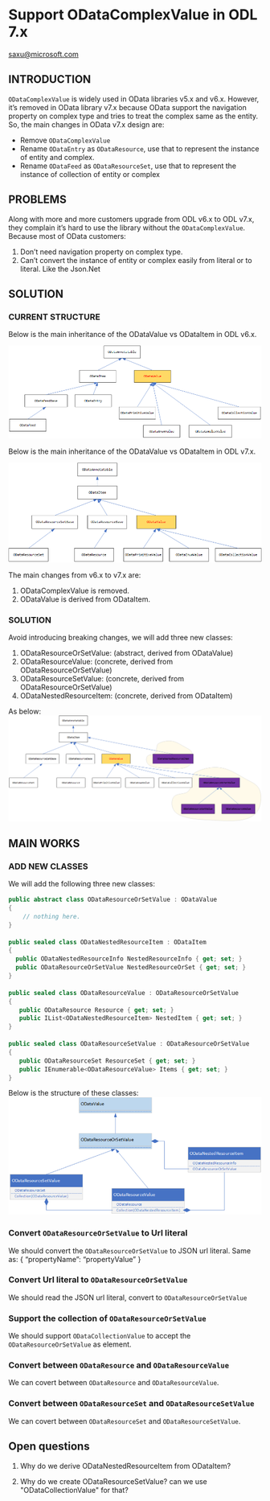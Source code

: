 # Support ODataComplexValue in ODL 7.x
saxu@microsoft.com

##	INTRODUCTION
`ODataComplexValue` is widely used in OData libraries v5.x and v6.x. However, it’s removed in OData library v7.x because OData support the navigation property on complex type and tries to treat the complex same as the entity. 
So, the main changes in OData v7.x design are:

- Remove `ODataComplexValue`
- Rename `ODataEntry` as `ODataResource`, use that to represent the instance of entity and complex.
- Rename `ODataFeed` as `ODataResourceSet`, use that to represent the instance of collection of entity or complex

##	PROBLEMS
Along with more and more customers upgrade from ODL v6.x to ODL v7.x, they complain it’s hard to use the library without the `ODataComplexValue`. Because most of OData customers:
1.	Don’t need navigation property on complex type.
2.	Can’t convert the instance of entity or complex easily from literal or to literal. Like the Json.Net

##	SOLUTION
###	CURRENT STRUCTURE

Below is the main inheritance of the ODataValue vs ODataItem in ODL v6.x.

![Category overview screenshot](../../images/ODLv6xInheritance.png "ODL v6.x ODataValue and ODataItem")

Below is the main inheritance of the ODataValue vs ODataItem in ODL v7.x.

![Category overview screenshot](../../images/ODLv7xInheritance.png "ODL v7.x ODataValue and ODataItem")

The main changes from v6.x to v7.x are:
1.	ODataComplexValue is removed.
2.	ODataValue is derived from ODataItem.

###	SOLUTION

Avoid introducing breaking changes, we will add three new classes:
1)	ODataResourceOrSetValue: (abstract, derived from ODataValue)
2)	ODataResourceValue: (concrete, derived from ODataResourceOrSetValue)
3)	ODataResourceSetValue: (concrete, derived from ODataResourceOrSetValue)
4) ODataNestedResourceItem: (concrete, derived from ODataItem)

 As below:
![Category overview screenshot](../../images/ODLv7xInheritanceClasses.png "ODL v7.x new classes")

##	MAIN WORKS
###	ADD NEW CLASSES

We will add the following three new classes:
```C#
public abstract class ODataResourceOrSetValue : ODataValue
{
    // nothing here.
}

public sealed class ODataNestedResourceItem : ODataItem
{
  public ODataNestedResourceInfo NestedResourceInfo { get; set; }
  public ODataResourceOrSetValue NestedResourceOrSet { get; set; }
}
    
public sealed class ODataResourceValue : ODataResourceOrSetValue
{
   public ODataResource Resource { get; set; }
   public IList<ODataNestedResourceItem> NestedItem { get; set; }
}

public sealed class ODataResourceSetValue : ODataResourceOrSetValue
{
   public ODataResourceSet ResourceSet { get; set; }
   public IEnumerable<ODataResourceValue> Items { get; set; }
}
```
Below is the structure of these classes:
![Category overview screenshot](../../images/ODLv7InheritanceResourceOrSetValue.png "ODL v7.x new classes")

###	Convert `ODataResourceOrSetValue` to Url literal 
We should convert the `ODataResourceOrSetValue` to JSON url literal. Same as:
{
   “propertyName”: “propertyValue”
}

###	Convert Url literal to `ODataResourceOrSetValue`
We should read the JSON url literal, convert to `ODataResourceOrSetValue`

###	Support the collection of `ODataResourceOrSetValue`
We should support `ODataCollectionValue` to accept the `ODataResourceOrSetValue` as element.

###	Convert between `ODataResource` and `ODataResourceValue`

We can covert between `ODataResource` and `ODataResourceValue`.

###	Convert between `ODataResourceSet` and `ODataResourceSetValue`

We can covert between `ODataResourceSet` and `ODataResourceSetValue`.

## Open questions

1. Why do we derive ODataNestedResourceItem from ODataItem?

2. Why do we create ODataResourceSetValue? can we use "ODataCollectionValue" for that?

